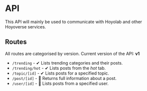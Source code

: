 # API

This API will mainly be used to communicate with Hoyolab and other Hoyoverse services.

## Routes

All routes are categorised by version. Current version of the API: **v1**

- `/trending` - ✔ Lists trending categories and their posts.
- `/trending/hot` - ✔ Lists posts from the *hot* tab.
- `/topic/[id]` - ✔ Lists posts for a specified topic.
- `/post/[id]` - 🚧 Returns full information about a post.
- `/user/[id]` - 🚧 Lists posts from a specified user.

